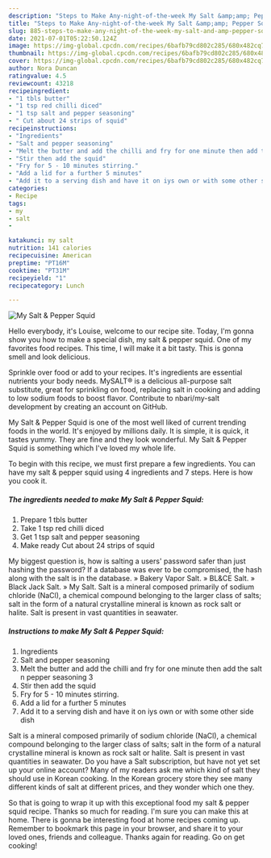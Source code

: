```yaml
---
description: "Steps to Make Any-night-of-the-week My Salt &amp;amp; Pepper Squid"
title: "Steps to Make Any-night-of-the-week My Salt &amp;amp; Pepper Squid"
slug: 885-steps-to-make-any-night-of-the-week-my-salt-and-amp-pepper-squid
date: 2021-07-01T05:22:50.124Z
image: https://img-global.cpcdn.com/recipes/6bafb79cd802c285/680x482cq70/my-salt-pepper-squid-recipe-main-photo.jpg
thumbnail: https://img-global.cpcdn.com/recipes/6bafb79cd802c285/680x482cq70/my-salt-pepper-squid-recipe-main-photo.jpg
cover: https://img-global.cpcdn.com/recipes/6bafb79cd802c285/680x482cq70/my-salt-pepper-squid-recipe-main-photo.jpg
author: Nora Duncan
ratingvalue: 4.5
reviewcount: 43218
recipeingredient:
- "1 tbls butter"
- "1 tsp red chilli diced"
- "1 tsp salt and pepper seasoning"
- " Cut about 24 strips of squid"
recipeinstructions:
- "Ingredients"
- "Salt and pepper seasoning"
- "Melt the butter and add the chilli and fry for one minute then add the salt n pepper seasoning 3"
- "Stir then add the squid"
- "Fry for 5 - 10 minutes stirring."
- "Add a lid for a further 5 minutes"
- "Add it to a serving dish and have it on iys own or with some other side dish"
categories:
- Recipe
tags:
- my
- salt
- 

katakunci: my salt  
nutrition: 141 calories
recipecuisine: American
preptime: "PT16M"
cooktime: "PT31M"
recipeyield: "1"
recipecategory: Lunch

---
```



![My Salt &amp; Pepper Squid](https://img-global.cpcdn.com/recipes/6bafb79cd802c285/680x482cq70/my-salt-pepper-squid-recipe-main-photo.jpg)

Hello everybody, it's Louise, welcome to our recipe site. Today, I'm gonna show you how to make a special dish, my salt &amp; pepper squid. One of my favorites food recipes. This time, I will make it a bit tasty. This is gonna smell and look delicious.

Sprinkle over food or add to your recipes. It&#39;s ingredients are essential nutrients your body needs. MySALT® is a delicious all-purpose salt substitute, great for sprinkling on food, replacing salt in cooking and adding to low sodium foods to boost flavor. Contribute to nbari/my-salt development by creating an account on GitHub.

My Salt &amp; Pepper Squid is one of the most well liked of current trending foods in the world. It's enjoyed by millions daily. It is simple, it is quick, it tastes yummy. They are fine and they look wonderful. My Salt &amp; Pepper Squid is something which I've loved my whole life.


To begin with this recipe, we must first prepare a few ingredients. You can have my salt &amp; pepper squid using 4 ingredients and 7 steps. Here is how you cook it.

<!--inarticleads1-->

##### The ingredients needed to make My Salt &amp; Pepper Squid:

1. Prepare 1 tbls butter
1. Take 1 tsp red chilli diced
1. Get 1 tsp salt and pepper seasoning
1. Make ready  Cut about 24 strips of squid


My biggest question is, how is salting a users&#39; password safer than just hashing the password? If a database was ever to be compromised, the hash along with the salt is in the database. » Bakery Vapor Salt. » BL&amp;CE Salt. » Black Jack Salt. » My Salt. Salt is a mineral composed primarily of sodium chloride (NaCl), a chemical compound belonging to the larger class of salts; salt in the form of a natural crystalline mineral is known as rock salt or halite. Salt is present in vast quantities in seawater. 

<!--inarticleads2-->

##### Instructions to make My Salt &amp; Pepper Squid:

1. Ingredients
1. Salt and pepper seasoning
1. Melt the butter and add the chilli and fry for one minute then add the salt n pepper seasoning 3
1. Stir then add the squid
1. Fry for 5 - 10 minutes stirring.
1. Add a lid for a further 5 minutes
1. Add it to a serving dish and have it on iys own or with some other side dish


Salt is a mineral composed primarily of sodium chloride (NaCl), a chemical compound belonging to the larger class of salts; salt in the form of a natural crystalline mineral is known as rock salt or halite. Salt is present in vast quantities in seawater. Do you have a Salt subscription, but have not yet set up your online account? Many of my readers ask me which kind of salt they should use in Korean cooking. In the Korean grocery store they see many different kinds of salt at different prices, and they wonder which one they. 

So that is going to wrap it up with this exceptional food my salt &amp; pepper squid recipe. Thanks so much for reading. I'm sure you can make this at home. There is gonna be interesting food at home recipes coming up. Remember to bookmark this page in your browser, and share it to your loved ones, friends and colleague. Thanks again for reading. Go on get cooking!
